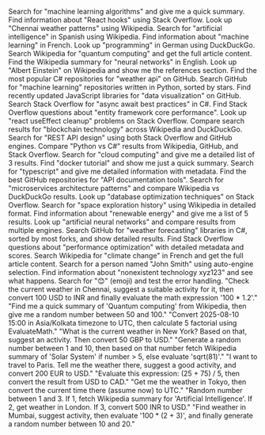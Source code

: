 ﻿Search for "machine learning algorithms" and give me a quick summary.
Find information about "React hooks" using Stack Overflow.
Look up "Chennai weather patterns" using Wikipedia.
Search for "artificial intelligence" in Spanish using Wikipedia.
Find information about "machine learning" in French.
Look up "programming" in German using DuckDuckGo.
Search Wikipedia for "quantum computing" and get the full article content.
Find the Wikipedia summary for "neural networks" in English.
Look up "Albert Einstein" on Wikipedia and show me the references section.
Find the most popular C# repositories for "weather api" on GitHub.
Search GitHub for "machine learning" repositories written in Python, sorted by stars.
Find recently updated JavaScript libraries for "data visualization" on GitHub.
Search Stack Overflow for "async await best practices" in C#.
Find Stack Overflow questions about "entity framework core performance".
Look up "react useEffect cleanup" problems on Stack Overflow.
Compare search results for "blockchain technology" across Wikipedia and DuckDuckGo.
Search for "REST API design" using both Stack Overflow and GitHub engines.
Compare "Python vs C#" results from Wikipedia, GitHub, and Stack Overflow.
Search for "cloud computing" and give me a detailed list of 3 results.
Find "docker tutorial" and show me just a quick summary.
Search for "typescript" and give me detailed information with metadata.
Find the best GitHub repositories for "API documentation tools".
Search for "microservices architecture patterns" and compare Wikipedia vs DuckDuckGo results.
Look up "database optimization techniques" on Stack Overflow.
Search for "space exploration history" using Wikipedia in detailed format.
Find information about "renewable energy" and give me a list of 5 results.
Look up "artificial neural networks" and compare results from multiple engines.
Search GitHub for "weather forecasting" libraries in C#, sorted by most forks, and show detailed results.
Find Stack Overflow questions about "performance optimization" with detailed metadata and scores.
Search Wikipedia for "climate change" in French and get the full article content.
Search for a person named "John Smith" using auto-engine selection.
Find information about "nonexistent technology xyz123" and see what happens.
Search for "😊" (emoji) and test the error handling.
"Check the current weather in Chennai, suggest a suitable activity for it, then convert 100 USD to INR and finally evaluate the math expression '100 * 1.2'."
"Find me a quick summary of 'Quantum computing' from Wikipedia, then give me a random number between 50 and 100."
"Convert 2025-08-10 15:00 in Asia/Kolkata timezone to UTC, then calculate 5 factorial using EvaluateMath."
"What is the current weather in New York? Based on that, suggest an activity. Then convert 50 GBP to USD."
"Generate a random number between 1 and 10, then based on that number fetch Wikipedia summary of 'Solar System' if number > 5, else evaluate 'sqrt(81)'."
"I want to travel to Paris. Tell me the weather there, suggest a good activity, and convert 200 EUR to USD."
"Evaluate this expression: (25 + 75) / 5, then convert the result from USD to CAD."
"Get me the weather in Tokyo, then convert the current time there (assume now) to UTC."
"Random number between 1 and 3. If 1, fetch Wikipedia summary for 'Artificial Intelligence'. If 2, get weather in London. If 3, convert 500 INR to USD."
"Find weather in Mumbai, suggest activity, then evaluate '100 * (2 + 3)', and finally generate a random number between 10 and 20."

